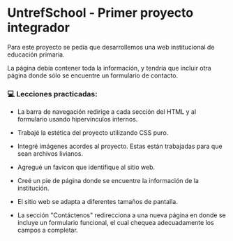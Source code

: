 # UntrefSchool - Primer proyecto integrador

<p>
Para este proyecto se pedía que desarrollemos una web institucional de educación primaria.

La página debía contener toda la información, y tendría que incluir otra página donde sólo se encuentre un formulario de contacto.
</p>


### 💻  Lecciones practicadas:

- La barra de navegación redirige a cada sección del HTML y al formulario usando hipervínculos internos.

- Trabajé la estética del proyecto utilizando CSS puro.

- Integré imágenes acordes al proyecto. Estas están trabajadas para que sean archivos livianos.

- Agregué un favicon que identifique al sitio web.

- Creé un pie de página donde se encuentre la información de la institución.

- El sitio web se adapta a diferentes tamaños de pantalla.

- La sección "Contáctenos" redirecciona a una nueva página en donde se incluye un formulario funcional, el cual chequea adecuadamente los campos a completar.
